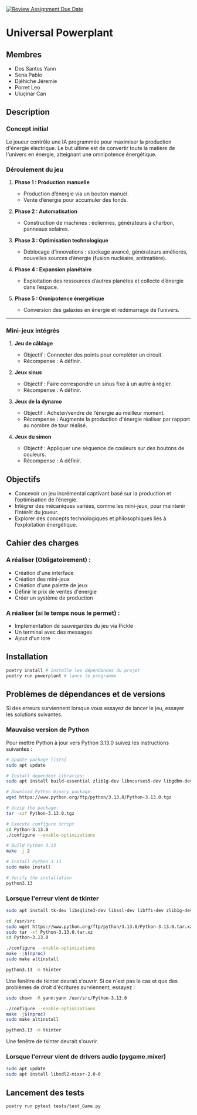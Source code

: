 [![Review Assignment Due Date](https://classroom.github.com/assets/deadline-readme-button-22041afd0340ce965d47ae6ef1cefeee28c7c493a6346c4f15d667ab976d596c.svg)](https://classroom.github.com/a/oOQR1xPR)
# Universal Powerplant

## Membres

- Dos Santos Yann
- Sena Pablo
- Djéhiche Jéremie
- Porret Leo
- Uluçinar Can

## Description

### Concept initial
Le joueur contrôle une IA programmée pour maximiser la production d'énergie électrique. Le but ultime est de convertir toute la matière de l'univers en énergie, atteignant une omnipotence énergétique.

### Déroulement du jeu  
1. **Phase 1 : Production manuelle**  
   - Production d’énergie via un bouton manuel.  
   - Vente d’énergie pour accumuler des fonds.  

2. **Phase 2 : Automatisation**  
   - Construction de machines : éoliennes, générateurs à charbon, panneaux solaires.  

3. **Phase 3 : Optimisation technologique**  
   - Déblocage d’innovations : stockage avancé, générateurs améliorés, nouvelles sources d’énergie (fusion nucléaire, antimatière).  

4. **Phase 4 : Expansion planétaire**  
   - Exploitation des ressources d’autres planètes et collecte d’énergie dans l’espace.  

5. **Phase 5 : Omnipotence énergétique**  
   - Conversion des galaxies en énergie et redémarrage de l’univers.  

---

### Mini-jeux intégrés  
1. **Jeu de câblage**  
   - Objectif : Connecter des points pour compléter un circuit.  
   - Récompense : A définir.  

2. **Jeux sinus**  
   - Objectif : Faire correspondre un sinus fixe à un autre à régler.  
   - Récompense : A définir.  

3. **Jeux de la dynamo**  
   - Objectif : Acheter/vendre de l’énergie au meilleur moment.  
   - Récompense : Augmente la production d'énergie réaliser par rapport au nombre de tour réalisé.  

4. **Jeux du simon**  
   - Objectif : Appliquer une séquence de couleurs sur des boutons de couleurs.  
   - Récompense : A définir.  



## Objectifs
- Concevoir un jeu incrémental captivant basé sur la production et l’optimisation de l’énergie.  
- Intégrer des mécaniques variées, comme les mini-jeux, pour maintenir l’intérêt du joueur.  
- Explorer des concepts technologiques et philosophiques liés à l’exploitation énergétique.  


## Cahier des charges

### A réaliser (Obligatoirement) :
- Création d'une interface
- Création des mini-jeux
- Création d'une palette de jeux
- Définir le prix de ventes d'énergie
- Créer un système de production


### A réaliser (si le temps nous le permet) :
- Implementation de sauvegardes du jeu via Pickle 
- Un terminal avec des messages
- Ajout d'un lore

## Installation

```bash
poetry install # installe les dépendances du projet
poetry run powerplant # lance le programme
```

## Problèmes de dépendances et de versions 
Si des erreurs surviennent lorsque vous essayez de lancer le jeu, essayer les solutions suivantes.

### Mauvaise version de Python 
Pour mettre Python à jour vers Python 3.13.0 suivez les instructions suivantes : 
```bash
# Update package lists{
sudo apt update

# Install dependent libraries:
sudo apt install build-essential zlib1g-dev libncurses5-dev libgdbm-dev libnss3-dev libssl-dev libsqlite3-dev libreadline-dev libffi-dev curl libbz2-dev

# Download Python binary package:
wget https://www.python.org/ftp/python/3.13.0/Python-3.13.0.tgz

# Unzip the package:
tar -xzf Python-3.13.0.tgz

# Execute configure script
cd Python-3.13.0
./configure --enable-optimizations

# Build Python 3.13
make -j 2

# Install Python 3.13
sudo make install

# Verify the installation
python3.13
```

### Lorsque l'erreur vient de tkinter 
```bash
sudo apt install tk-dev libsqlite3-dev libssl-dev libffi-dev zlib1g-dev
```

```bash
cd /usr/src
sudo wget https://www.python.org/ftp/python/3.13.0/Python-3.13.0.tar.xz
sudo tar -xf Python-3.13.0.tar.xz
cd Python-3.13.0
```

```bash
./configure --enable-optimizations
make -j$(nproc)
sudo make altinstall
```

```bash
python3.13 -m tkinter
```

Une fenêtre de tkinter devrait s'ouvrir. Si ce n'est pas le cas et que des problèmes de droit d'écritures surviennent, essayez :
```bash
sudo chown -R yann:yann /usr/src/Python-3.13.0
```

```bash
./configure --enable-optimizations
make -j$(nproc)
sudo make altinstall
```

```bash
python3.13 -m tkinter
```
Une fenêtre de tkinter devrait s'ouvrir.

### Lorsque l'erreur vient de drivers audio (pygame.mixer)

```bash
sudo apt update
sudo apt install libsdl2-mixer-2.0-0
```

## Lancement des tests
```bash
poetry run pytest tests/test_Game.py
```
